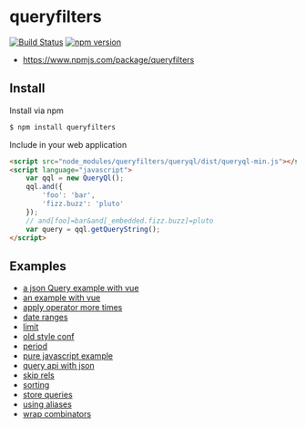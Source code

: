 queryfilters
============

[![Build Status](https://travis-ci.org/sensorario/queryfilters.svg?branch=master)](https://travis-ci.org/sensorario/queryfilters) [![npm version](https://badge.fury.io/js/queryfilters.svg)](https://badge.fury.io/js/queryfilters)

 * https://www.npmjs.com/package/queryfilters

Install
-------

Install via npm

```bash
$ npm install queryfilters
```

Include in your web application

```html
<script src="node_modules/queryfilters/queryql/dist/queryql-min.js"></script>
<script language="javascript">
    var qql = new QueryQl();
    qql.and({
        'foo': 'bar',
        'fizz.buzz': 'pluto'
    });
    // and[foo]=bar&and[_embedded.fizz.buzz]=pluto
    var query = qql.getQueryString();
</script>
```

Examples
--------

 * [a json Query example with vue](doc/examples/vue-with-json.md)
 * [an example with vue](doc/examples/vue.md)
 * [apply operator more times](doc/examples/operators.md)
 * [date ranges](doc/examples/dates.md)
 * [limit](doc/examples/limit.md)
 * [old style conf](doc/examples/oldstyle.md)
 * [period](doc/examples/period.md)
 * [pure javascript example](doc/examples/javascript.md)
 * [query api with json](doc/examples/json.md)
 * [skip rels](doc/examples/skiprel.md)
 * [sorting](doc/examples/sorting.md)
 * [store queries](doc/examples/store.md)
 * [using aliases](doc/examples/aliases.md)
 * [wrap combinators](doc/examples/combinators.md)
